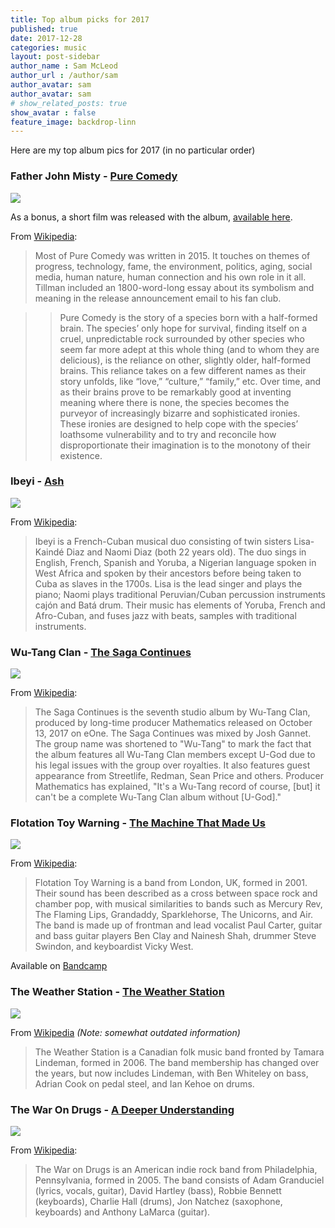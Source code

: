 ```yaml
---
title: Top album picks for 2017
published: true
date: 2017-12-28
categories: music
layout: post-sidebar
author_name : Sam McLeod
author_url : /author/sam
author_avatar: sam
author_avatar: sam
# show_related_posts: true
show_avatar : false
feature_image: backdrop-linn
---
```


Here are my top album pics for 2017 (in no particular order)

### Father John Misty - [Pure Comedy](https://en.wikipedia.org/wiki/Pure_Comedy)

![](https://github.com/sammcj/smcleod_files/blob/master/images/albums_2017/FJM_PureComedy_Covers.gif?raw=true)

As a bonus, a short film was released with the album, [available here](https://www.youtube.com/watch?v=cejjqC1oyQM).

From [Wikipedia](https://en.wikipedia.org/wiki/Pure_Comedy):

> Most of Pure Comedy was written in 2015. It touches on themes of progress, technology, fame, the environment, politics, aging, social media, human nature, human connection and his own role in it all. Tillman included an 1800-word-long essay about its symbolism and meaning in the release announcement email to his fan club.

>>   Pure Comedy is the story of a species born with a half-formed brain. The species’ only hope for survival, finding itself on a cruel, unpredictable rock surrounded by other species who seem far more adept at this whole thing (and to whom they are delicious), is the reliance on other, slightly older, half-formed brains. This reliance takes on a few different names as their story unfolds, like “love,” “culture,” “family,” etc. Over time, and as their brains prove to be remarkably good at inventing meaning where there is none, the species becomes the purveyor of increasingly bizarre and sophisticated ironies. These ironies are designed to help cope with the species’ loathsome vulnerability and to try and reconcile how disproportionate their imagination is to the monotony of their existence.


### Ibeyi - [Ash](http://www.ibeyi.fr/)

![](https://github.com/sammcj/smcleod_files/blob/master/images/albums_2017/Ibeyi-Ash-Cover.jpg?raw=true)

From [Wikipedia](https://en.wikipedia.org/wiki/Ibeyi):

> Ibeyi is a French-Cuban musical duo consisting of twin sisters Lisa-Kaindé Diaz and Naomi Diaz (both 22 years old). The duo sings in English, French, Spanish and Yoruba, a Nigerian language spoken in West Africa and spoken by their ancestors before being taken to Cuba as slaves in the 1700s. Lisa is the lead singer and plays the piano; Naomi plays traditional Peruvian/Cuban percussion instruments cajón and Batá drum. Their music has elements of Yoruba, French and Afro-Cuban, and fuses jazz with beats, samples with traditional instruments.


### Wu-Tang Clan - [The Saga Continues](https://en.wikipedia.org/wiki/The_Saga_Continues_(Wu-Tang_Clan_album))

![](https://github.com/sammcj/smcleod_files/blob/master/images/albums_2017/Wu-Tang_The_Saga_Continues.jpg?raw=true)

From [Wikipedia](https://en.wikipedia.org/wiki/The_Saga_Continues_(Wu-Tang_Clan_album)):

> The Saga Continues is the seventh studio album by Wu-Tang Clan, produced by long-time producer Mathematics released on October 13, 2017 on eOne. The Saga Continues was mixed by Josh Gannet. The group name was shortened to "Wu-Tang" to mark the fact that the album features all Wu-Tang Clan members except U-God due to his legal issues with the group over royalties. It also features guest appearance from Streetlife, Redman, Sean Price and others. Producer Mathematics has explained, "It's a Wu-Tang record of course, [but] it can't be a complete Wu-Tang Clan album without [U-God]."


### Flotation Toy Warning - [The Machine That Made Us](https://en.wikipedia.org/wiki/The_Machine_That_Made_Us)

![](https://github.com/sammcj/smcleod_files/blob/master/images/albums_2017/tmtmu.jpg?raw=true)

From [Wikipedia](https://en.wikipedia.org/wiki/The_Machine_That_Made_Us):

> Flotation Toy Warning is a band from London, UK, formed in 2001. Their sound has been described as a cross between space rock and chamber pop, with musical similarities to bands such as Mercury Rev, The Flaming Lips, Grandaddy, Sparklehorse, The Unicorns, and Air. The band is made up of frontman and lead vocalist Paul Carter, guitar and bass guitar players Ben Clay and Nainesh Shah, drummer Steve Swindon, and keyboardist Vicky West.

Available on [Bandcamp](https://talitres.bandcamp.com/album/the-machine-that-made-us)


### The Weather Station - [The Weather Station](http://www.theweatherstation.net/)

![](https://github.com/sammcj/smcleod_files/blob/master/images/albums_2017/the-weather-station.jpg?raw=true)

From [Wikipedia](https://en.wikipedia.org/wiki/The_Weather_Station) _(Note: somewhat outdated information)_

> The Weather Station is a Canadian folk music band fronted by Tamara Lindeman, formed in 2006. The band membership has changed over the years, but now includes Lindeman, with Ben Whiteley on bass, Adrian Cook on pedal steel, and Ian Kehoe on drums.


### The War On Drugs - [A Deeper Understanding](https://en.wikipedia.org/wiki/A_Deeper_Understanding)

![](https://github.com/sammcj/smcleod_files/blob/master/images/albums_2017/A_Deeper_Understanding.jpg?raw=true)

From [Wikipedia](https://en.wikipedia.org/wiki/A_Deeper_Understanding):

> The War on Drugs is an American indie rock band from Philadelphia, Pennsylvania, formed in 2005. The band consists of Adam Granduciel (lyrics, vocals, guitar), David Hartley (bass), Robbie Bennett (keyboards), Charlie Hall (drums), Jon Natchez (saxophone, keyboards) and Anthony LaMarca (guitar).

